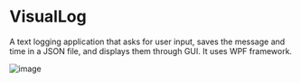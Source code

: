 # VisualLog

A text logging application that asks for user input, saves the message and time in a JSON file, and displays them through GUI. It uses WPF framework.

![image](https://github.com/user-attachments/assets/6b422e1e-e0de-45c2-87d4-4e4d50688fb0)

